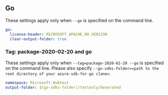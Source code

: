 ## Go

These settings apply only when `--go` is specified on the command line.

```yaml $(go)
go:
  license-header: MICROSOFT_APACHE_NO_VERSION
  clear-output-folder: true
```

### Tag: package-2020-02-20 and go

These settings apply only when `--tag=package-2020-02-20 --go` is specified on the command line.
Please also specify `--go-sdks-folder=<path to the root directory of your azure-sdk-for-go clone>`.

```yaml $(tag) == 'package-2020-02-20' && $(go)
namespace: Microsoft.Hubtest
output-folder: $(go-sdks-folder)/testonly/Generated
```
